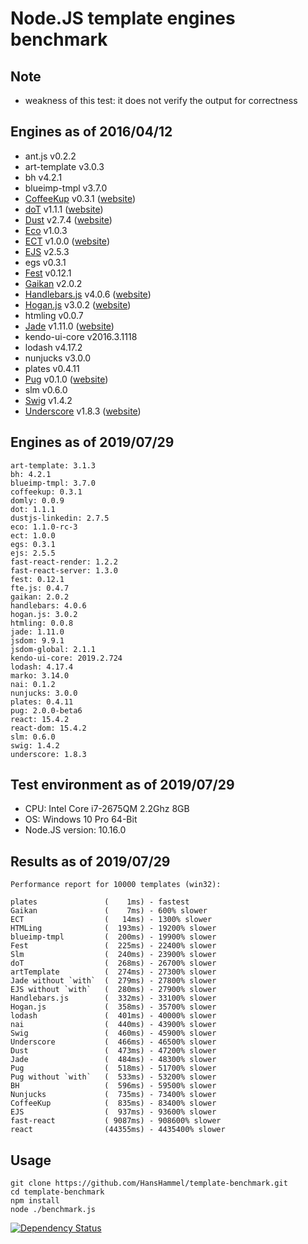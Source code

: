 # Node.JS template engines benchmark

## Note

- weakness of this test: it does not verify the output for correctness

## Engines as of 2016/04/12

- ant.js v0.2.2
- art-template v3.0.3
- bh v4.2.1
- blueimp-tmpl v3.7.0
- [CoffeeKup](https://github.com/mauricemach/coffeekup) v0.3.1 ([website](http://coffeekup.org/))
- [doT](https://github.com/olado/doT) v1.1.1 ([website](http://olado.github.com/doT/))
- [Dust](https://github.com/linkedin/dustjs) v2.7.4 ([website](http://linkedin.github.com/dustjs/))
- [Eco](https://github.com/sstephenson/eco) v1.0.3
- [ECT](https://github.com/baryshev/ect) v1.0.0 ([website](http://ectjs.com/))
- [EJS](https://github.com/visionmedia/ejs) v2.5.3
- egs v0.3.1
- [Fest](https://github.com/mailru/fest) v0.12.1
- [Gaikan](https://github.com/Deathspike/gaikan) v2.0.2
- [Handlebars.js](https://github.com/wycats/handlebars.js/) v4.0.6 ([website](http://handlebarsjs.com/))
- [Hogan.js](https://github.com/twitter/hogan.js) v3.0.2 ([website](http://twitter.github.com/hogan.js/))
- htmling v0.0.7
- [Jade](https://github.com/visionmedia/jade) v1.11.0 ([website](http://jade-lang.com/))
- kendo-ui-core v2016.3.1118
- lodash v4.17.2
- nunjucks v3.0.0
- plates v0.4.11
- [Pug](https://github.com/pugjs/pug) v0.1.0 ([website](https://pugjs.org/))
- slm v0.6.0
- [Swig](https://github.com/paularmstrong/swig) v1.4.2
- [Underscore](https://github.com/documentcloud/underscore) v1.8.3 ([website](http://underscorejs.org/))

## Engines as of 2019/07/29

	art-template: 3.1.3
	bh: 4.2.1
	blueimp-tmpl: 3.7.0
	coffeekup: 0.3.1
	domly: 0.0.9
	dot: 1.1.1
	dustjs-linkedin: 2.7.5
	eco: 1.1.0-rc-3
	ect: 1.0.0
	egs: 0.3.1
	ejs: 2.5.5
	fast-react-render: 1.2.2
	fast-react-server: 1.3.0
	fest: 0.12.1
	fte.js: 0.4.7
	gaikan: 2.0.2
	handlebars: 4.0.6
	hogan.js: 3.0.2
	htmling: 0.0.8
	jade: 1.11.0
	jsdom: 9.9.1
	jsdom-global: 2.1.1
	kendo-ui-core: 2019.2.724
	lodash: 4.17.4
	marko: 3.14.0
	nai: 0.1.2
	nunjucks: 3.0.0
	plates: 0.4.11
	pug: 2.0.0-beta6
	react: 15.4.2
	react-dom: 15.4.2
	slm: 0.6.0
	swig: 1.4.2
	underscore: 1.8.3

## Test environment as of 2019/07/29

- CPU: Intel Core i7-2675QM 2.2Ghz 8GB 
- OS: Windows 10 Pro 64-Bit
- Node.JS version: 10.16.0

## Results as of 2019/07/29

	Performance report for 10000 templates (win32):

	plates               (    1ms) - fastest
	Gaikan               (    7ms) - 600% slower
	ECT                  (   14ms) - 1300% slower
	HTMLing              (  193ms) - 19200% slower
	blueimp-tmpl         (  200ms) - 19900% slower
	Fest                 (  225ms) - 22400% slower
	Slm                  (  240ms) - 23900% slower
	doT                  (  268ms) - 26700% slower
	artTemplate          (  274ms) - 27300% slower
	Jade without `with`  (  279ms) - 27800% slower
	EJS without `with`   (  280ms) - 27900% slower
	Handlebars.js        (  332ms) - 33100% slower
	Hogan.js             (  358ms) - 35700% slower
	lodash               (  401ms) - 40000% slower
	nai                  (  440ms) - 43900% slower
	Swig                 (  460ms) - 45900% slower
	Underscore           (  466ms) - 46500% slower
	Dust                 (  473ms) - 47200% slower
	Jade                 (  484ms) - 48300% slower
	Pug                  (  518ms) - 51700% slower
	Pug without `with`   (  533ms) - 53200% slower
	BH                   (  596ms) - 59500% slower
	Nunjucks             (  735ms) - 73400% slower
	CoffeeKup            (  835ms) - 83400% slower
	EJS                  (  937ms) - 93600% slower
	fast-react           ( 9087ms) - 908600% slower
	react                (44355ms) - 4435400% slower

## Usage

	git clone https://github.com/HansHammel/template-benchmark.git
	cd template-benchmark
	npm install
	node ./benchmark.js

[![Dependency Status](https://david-dm.org/HansHammel/template-benchmark.svg)](https://david-dm.org/HansHammel/template-benchmark)
